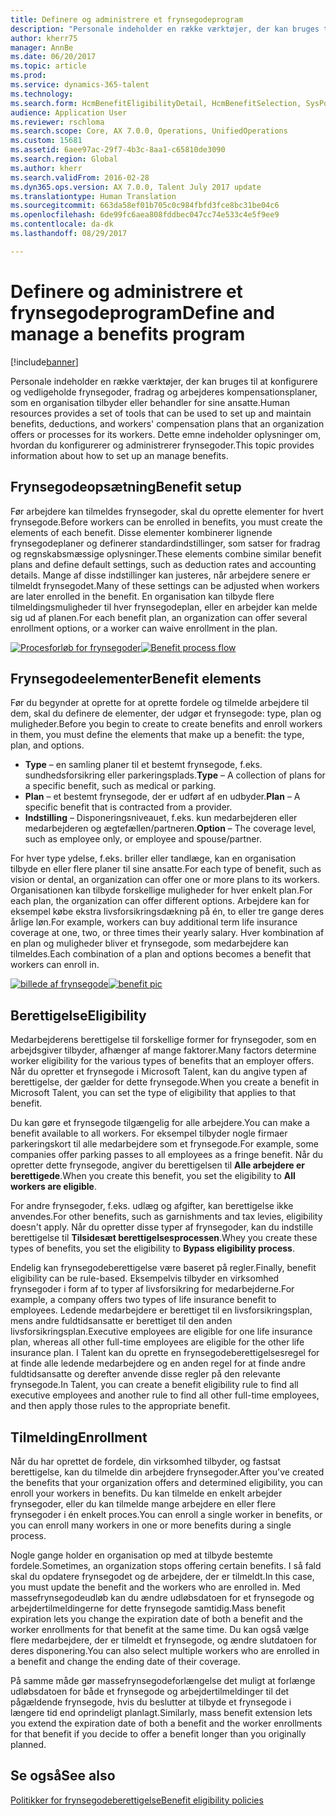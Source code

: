```yaml
---
title: Definere og administrere et frynsegodeprogram
description: "Personale indeholder en række værktøjer, der kan bruges til at konfigurere og vedligeholde frynsegoder, fradrag og arbejderes kompensationsplaner, som en organisation tilbyder eller behandler for sine ansatte. Denne artikel indeholder oplysninger om, hvordan du konfigurerer og administrerer frynsegoder."
author: kherr75
manager: AnnBe
ms.date: 06/20/2017
ms.topic: article
ms.prod: 
ms.service: dynamics-365-talent
ms.technology: 
ms.search.form: HcmBenefitEligibilityDetail, HcmBenefitSelection, SysPolicyListPage, SysPolicySourceDocumentRuleType
audience: Application User
ms.reviewer: rschloma
ms.search.scope: Core, AX 7.0.0, Operations, UnifiedOperations
ms.custom: 15681
ms.assetid: 6aee97ac-29f7-4b3c-8aa1-c65810de3090
ms.search.region: Global
ms.author: kherr
ms.search.validFrom: 2016-02-28
ms.dyn365.ops.version: AX 7.0.0, Talent July 2017 update
ms.translationtype: Human Translation
ms.sourcegitcommit: 663da58ef01b705c0c984fbfd3fce8bc31be04c6
ms.openlocfilehash: 6de99fc6aea808fddbec047cc74e533c4e5f9ee9
ms.contentlocale: da-dk
ms.lasthandoff: 08/29/2017

---
```


# <a name="define-and-manage-a-benefits-program"></a><span data-ttu-id="90399-104">Definere og administrere et frynsegodeprogram</span><span class="sxs-lookup"><span data-stu-id="90399-104">Define and manage a benefits program</span></span>

[!include[banner](includes/banner.md)]


<span data-ttu-id="90399-105">Personale indeholder en række værktøjer, der kan bruges til at konfigurere og vedligeholde frynsegoder, fradrag og arbejderes kompensationsplaner, som en organisation tilbyder eller behandler for sine ansatte.</span><span class="sxs-lookup"><span data-stu-id="90399-105">Human resources provides a set of tools that can be used to set up and maintain benefits, deductions, and workers' compensation plans that an organization offers or processes for its workers.</span></span> <span data-ttu-id="90399-106">Dette emne indeholder oplysninger om, hvordan du konfigurerer og administrerer frynsegoder.</span><span class="sxs-lookup"><span data-stu-id="90399-106">This topic provides information about how to set up an manage benefits.</span></span>

<a name="benefit-setup"></a><span data-ttu-id="90399-107">Frynsegodeopsætning</span><span class="sxs-lookup"><span data-stu-id="90399-107">Benefit setup</span></span>
-------------

<span data-ttu-id="90399-108">Før arbejdere kan tilmeldes frynsegoder, skal du oprette elementer for hvert frynsegode.</span><span class="sxs-lookup"><span data-stu-id="90399-108">Before workers can be enrolled in benefits, you must create the elements of each benefit.</span></span> <span data-ttu-id="90399-109">Disse elementer kombinerer lignende frynsegodeplaner og definerer standardindstillinger, som satser for fradrag og regnskabsmæssige oplysninger.</span><span class="sxs-lookup"><span data-stu-id="90399-109">These elements combine similar benefit plans and define default settings, such as deduction rates and accounting details.</span></span> <span data-ttu-id="90399-110">Mange af disse indstillinger kan justeres, når arbejdere senere er tilmeldt frynsegodet.</span><span class="sxs-lookup"><span data-stu-id="90399-110">Many of these settings can be adjusted when workers are later enrolled in the benefit.</span></span> <span data-ttu-id="90399-111">En organisation kan tilbyde flere tilmeldingsmuligheder til hver frynsegodeplan, eller en arbejder kan melde sig ud af planen.</span><span class="sxs-lookup"><span data-stu-id="90399-111">For each benefit plan, an organization can offer several enrollment options, or a worker can waive enrollment in the plan.</span></span> 

<span data-ttu-id="90399-112">[![Procesforløb for frynsegoder](./media/benefit-process-flow1.png)](./media/benefit-process-flow1.png)</span><span class="sxs-lookup"><span data-stu-id="90399-112">[![Benefit process flow](./media/benefit-process-flow1.png)](./media/benefit-process-flow1.png)</span></span>

## <a name="benefit-elements"></a><span data-ttu-id="90399-113">Frynsegodeelementer</span><span class="sxs-lookup"><span data-stu-id="90399-113">Benefit elements</span></span>
<span data-ttu-id="90399-114">Før du begynder at oprette for at oprette fordele og tilmelde arbejdere til dem, skal du definere de elementer, der udgør et frynsegode: type, plan og muligheder.</span><span class="sxs-lookup"><span data-stu-id="90399-114">Before you begin to create to create benefits and enroll workers in them, you must define the elements that make up a benefit: the type, plan, and options.</span></span>

-   <span data-ttu-id="90399-115">**Type** – en samling planer til et bestemt frynsegode, f.eks. sundhedsforsikring eller parkeringsplads.</span><span class="sxs-lookup"><span data-stu-id="90399-115">**Type** – A collection of plans for a specific benefit, such as medical or parking.</span></span>
-   <span data-ttu-id="90399-116">**Plan** – et bestemt frynsegode, der er udført af en udbyder.</span><span class="sxs-lookup"><span data-stu-id="90399-116">**Plan** – A specific benefit that is contracted from a provider.</span></span>
-   <span data-ttu-id="90399-117">**Indstilling** – Disponeringsniveauet, f.eks. kun medarbejderen eller medarbejderen og ægtefællen/partneren.</span><span class="sxs-lookup"><span data-stu-id="90399-117">**Option** – The coverage level, such as employee only, or employee and spouse/partner.</span></span>

<span data-ttu-id="90399-118">For hver type ydelse, f.eks. briller eller tandlæge, kan en organisation tilbyde en eller flere planer til sine ansatte.</span><span class="sxs-lookup"><span data-stu-id="90399-118">For each type of benefit, such as vision or dental, an organization can offer one or more plans to its workers.</span></span> <span data-ttu-id="90399-119">Organisationen kan tilbyde forskellige muligheder for hver enkelt plan.</span><span class="sxs-lookup"><span data-stu-id="90399-119">For each plan, the organization can offer different options.</span></span> <span data-ttu-id="90399-120">Arbejdere kan for eksempel købe ekstra livsforsikringsdækning på én, to eller tre gange deres årlige løn.</span><span class="sxs-lookup"><span data-stu-id="90399-120">For example, workers can buy additional term life insurance coverage at one, two, or three times their yearly salary.</span></span> <span data-ttu-id="90399-121">Hver kombination af en plan og muligheder bliver et frynsegode, som medarbejdere kan tilmeldes.</span><span class="sxs-lookup"><span data-stu-id="90399-121">Each combination of a plan and options becomes a benefit that workers can enroll in.</span></span> 

<span data-ttu-id="90399-122">[![billede af frynsegode](./media/benefit-pic.png)](./media/benefit-pic.png)</span><span class="sxs-lookup"><span data-stu-id="90399-122">[![benefit pic](./media/benefit-pic.png)](./media/benefit-pic.png)</span></span>

## <a name="eligibility"></a><span data-ttu-id="90399-123">Berettigelse</span><span class="sxs-lookup"><span data-stu-id="90399-123">Eligibility</span></span>
<span data-ttu-id="90399-124">Medarbejderens berettigelse til forskellige former for frynsegoder, som en arbejdsgiver tilbyder, afhænger af mange faktorer.</span><span class="sxs-lookup"><span data-stu-id="90399-124">Many factors determine worker eligibility for the various types of benefits that an employer offers.</span></span> <span data-ttu-id="90399-125">Når du opretter et frynsegode i Microsoft Talent, kan du angive typen af berettigelse, der gælder for dette frynsegode.</span><span class="sxs-lookup"><span data-stu-id="90399-125">When you create a benefit in Microsoft Talent, you can set the type of eligibility that applies to that benefit.</span></span> 

<span data-ttu-id="90399-126">Du kan gøre et frynsegode tilgængelig for alle arbejdere.</span><span class="sxs-lookup"><span data-stu-id="90399-126">You can make a benefit available to all workers.</span></span> <span data-ttu-id="90399-127">For eksempel tilbyder nogle firmaer parkeringskort til alle medarbejdere som et frynsegode.</span><span class="sxs-lookup"><span data-stu-id="90399-127">For example, some companies offer parking passes to all employees as a fringe benefit.</span></span> <span data-ttu-id="90399-128">Når du opretter dette frynsegode, angiver du berettigelsen til **Alle arbejdere er berettigede**.</span><span class="sxs-lookup"><span data-stu-id="90399-128">When you create this benefit, you set the eligibility to **All workers are eligible**.</span></span> 

<span data-ttu-id="90399-129">For andre frynsegoder, f.eks. udlæg og afgifter, kan berettigelse ikke anvendes.</span><span class="sxs-lookup"><span data-stu-id="90399-129">For other benefits, such as garnishments and tax levies, eligibility doesn't apply.</span></span> <span data-ttu-id="90399-130">Når du opretter disse typer af frynsegoder, kan du indstille berettigelse til **Tilsidesæt berettigelsesprocessen**.</span><span class="sxs-lookup"><span data-stu-id="90399-130">Whey you create these types of benefits, you set the eligibility to **Bypass eligibility process**.</span></span> 

<span data-ttu-id="90399-131">Endelig kan frynsegodeberettigelse være baseret på regler.</span><span class="sxs-lookup"><span data-stu-id="90399-131">Finally, benefit eligibility can be rule-based.</span></span> <span data-ttu-id="90399-132">Eksempelvis tilbyder en virksomhed frynsegoder i form af to typer af livsforsikring for medarbejderne.</span><span class="sxs-lookup"><span data-stu-id="90399-132">For example, a company offers two types of life insurance benefit to employees.</span></span> <span data-ttu-id="90399-133">Ledende medarbejdere er berettiget til en livsforsikringsplan, mens andre fuldtidsansatte er berettiget til den anden livsforsikringsplan.</span><span class="sxs-lookup"><span data-stu-id="90399-133">Executive employees are eligible for one life insurance plan, whereas all other full-time employees are eligible for the other life insurance plan.</span></span> <span data-ttu-id="90399-134">I Talent kan du oprette en frynsegodeberettigelsesregel for at finde alle ledende medarbejdere og en anden regel for at finde andre fuldtidsansatte og derefter anvende disse regler på den relevante frynsegode.</span><span class="sxs-lookup"><span data-stu-id="90399-134">In Talent, you can create a benefit eligibility rule to find all executive employees and another rule to find all other full-time employees, and then apply those rules to the appropriate benefit.</span></span>

## <a name="enrollment"></a><span data-ttu-id="90399-135">Tilmelding</span><span class="sxs-lookup"><span data-stu-id="90399-135">Enrollment</span></span>
<span data-ttu-id="90399-136">Når du har oprettet de fordele, din virksomhed tilbyder, og fastsat berettigelse, kan du tilmelde din arbejdere frynsegoder.</span><span class="sxs-lookup"><span data-stu-id="90399-136">After you've created the benefits that your organization offers and determined eligibility, you can enroll your workers in benefits.</span></span> <span data-ttu-id="90399-137">Du kan tilmelde en enkelt arbejder frynsegoder, eller du kan tilmelde mange arbejdere en eller flere frynsegoder i én enkelt proces.</span><span class="sxs-lookup"><span data-stu-id="90399-137">You can enroll a single worker in benefits, or you can enroll many workers in one or more benefits during a single process.</span></span> 

<span data-ttu-id="90399-138">Nogle gange holder en organisation op med at tilbyde bestemte fordele.</span><span class="sxs-lookup"><span data-stu-id="90399-138">Sometimes, an organization stops offering certain benefits.</span></span> <span data-ttu-id="90399-139">I så fald skal du opdatere frynsegodet og de arbejdere, der er tilmeldt.</span><span class="sxs-lookup"><span data-stu-id="90399-139">In this case, you must update the benefit and the workers who are enrolled in.</span></span> <span data-ttu-id="90399-140">Med massefrynsegodeudløb kan du ændre udløbsdatoen for et frynsegode og arbejdertilmeldingerne for dette frynsegode samtidig.</span><span class="sxs-lookup"><span data-stu-id="90399-140">Mass benefit expiration lets you change the expiration date of both a benefit and the worker enrollments for that benefit at the same time.</span></span> <span data-ttu-id="90399-141">Du kan også vælge flere medarbejdere, der er tilmeldt et frynsegode, og ændre slutdatoen for deres disponering.</span><span class="sxs-lookup"><span data-stu-id="90399-141">You can also select multiple workers who are enrolled in a benefit and change the ending date of their coverage.</span></span> 

<span data-ttu-id="90399-142">På samme måde gør massefrynsegodeforlængelse det muligt at forlænge udløbsdatoen for både et frynsegode og arbejdertilmeldinger til det pågældende frynsegode, hvis du beslutter at tilbyde et frynsegode i længere tid end oprindeligt planlagt.</span><span class="sxs-lookup"><span data-stu-id="90399-142">Similarly, mass benefit extension lets you extend the expiration date of both a benefit and the worker enrollments for that benefit if you decide to offer a benefit longer than you originally planned.</span></span>

<a name="see-also"></a><span data-ttu-id="90399-143">Se også</span><span class="sxs-lookup"><span data-stu-id="90399-143">See also</span></span>
--------

[<span data-ttu-id="90399-144">Politikker for frynsegodeberettigelse</span><span class="sxs-lookup"><span data-stu-id="90399-144">Benefit eligibility policies</span></span>](benefit-eligibility-policies.md)




